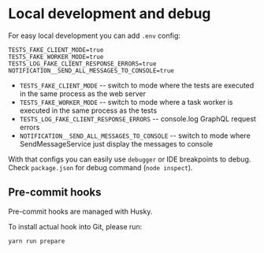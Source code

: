 Local development and debug
=====

For easy local development you can add `.env` config:

```shell
TESTS_FAKE_CLIENT_MODE=true
TESTS_FAKE_WORKER_MODE=true
TESTS_LOG_FAKE_CLIENT_RESPONSE_ERRORS=true
NOTIFICATION__SEND_ALL_MESSAGES_TO_CONSOLE=true
```

- `TESTS_FAKE_CLIENT_MODE` -- switch to mode where the tests are executed in the same process as the web server
- `TESTS_FAKE_WORKER_MODE` -- switch to mode where a task worker is executed in the same process as the tests
- `TESTS_LOG_FAKE_CLIENT_RESPONSE_ERRORS` -- console.log GraphQL request errors
- `NOTIFICATION__SEND_ALL_MESSAGES_TO_CONSOLE` -- switch to mode where SendMessageService just display the messages to console

With that configs you can easily use `debugger` or IDE breakpoints to debug.
Check `package.json` for debug command (`node inspect`).

## Pre-commit hooks

Pre-commit hooks are managed with Husky.

To install actual hook into Git, please run:

```shell
yarn run prepare
```